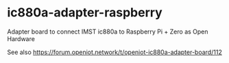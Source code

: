 # ic880a-adapter-raspberry
Adapter board to connect IMST ic880a to Raspberry Pi + Zero as Open Hardware

See also https://forum.openiot.network/t/openiot-ic880a-adapter-board/112
